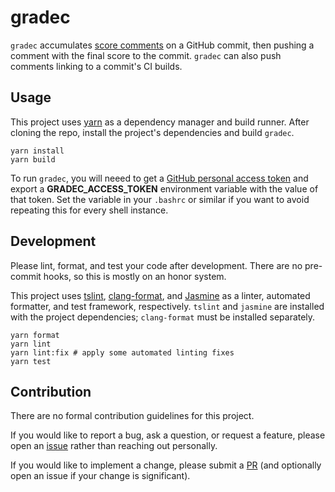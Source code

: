 # gradec

`gradec` accumulates [score comments](#score-comments) on a GitHub commit,
then pushing a comment with the final score to the commit.
`gradec` can also push comments linking to a commit's CI builds.

## Usage

This project uses [yarn](https://yarnpkg.com) as a dependency manager and build runner.
After cloning the repo, install the project's dependencies and build `gradec`.

```shell
yarn install
yarn build
```

To run `gradec`, you will neeed to get a [GitHub personal access token](https://help.github.com/en/articles/creating-a-personal-access-token-for-the-command-line)
and export a __GRADEC_ACCESS_TOKEN__ environment variable with the value of that token. Set the variable in your `.bashrc` or similar if you want to avoid repeating
this for every shell instance.

## Development

Please lint, format, and test your code after development. There are no pre-commit hooks, so this is mostly on an honor system.

This project uses [tslint](https://palantir.github.io/tslint/), [clang-format](https://clang.llvm.org/docs/ClangFormat.html), and [Jasmine](https://jasmine.github.io/)
as a linter, automated formatter, and test framework, respectively. `tslint` and `jasmine` are installed with the project dependencies; `clang-format` must be
installed separately.

```shell
yarn format
yarn lint
yarn lint:fix # apply some automated linting fixes
yarn test
```

## Contribution

There are no formal contribution guidelines for this project.

If you would like to report a bug, ask a question, or request a feature, please open an [issue](https://github.com/ayazhafiz/gradec/issues)
rather than reaching out personally.

If you would like to implement a change, please submit a [PR](https://github.com/ayazhafiz/gradec/pulls)
(and optionally open an issue if your change is significant).
